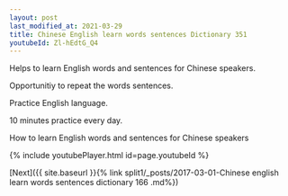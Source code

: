 ```yaml
---
layout: post
last_modified_at: 2021-03-29
title: Chinese English learn words sentences Dictionary 351 
youtubeId: Zl-hEdtG_Q4
---
```

 
 
Helps to learn English words and sentences for Chinese speakers.

Opportunitiy to repeat the words sentences. 

Practice English language. 
 
10 minutes practice every day. 
 
How to learn English words and sentences for Chinese speakers 
 
{% include youtubePlayer.html id=page.youtubeId %}
 
 
[Next]({{ site.baseurl }}{% link  split1/_posts/2017-03-01-Chinese english learn words sentences dictionary 166 .md%})
 
